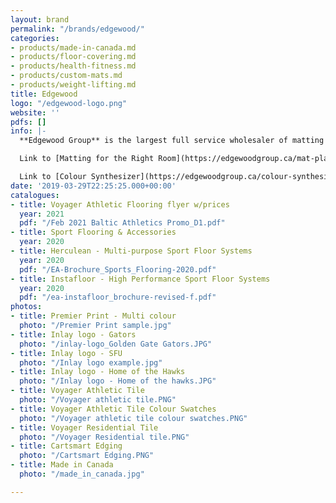 ```yaml
---
layout: brand
permalink: "/brands/edgewood/"
categories:
- products/made-in-canada.md
- products/floor-covering.md
- products/health-fitness.md
- products/custom-mats.md
- products/weight-lifting.md
title: Edgewood
logo: "/edgewood-logo.png"
website: ''
pdfs: []
info: |-
  **Edgewood Group** is the largest full service wholesaler of matting and flooring products in Canada. We specialize in the supply and installation of high quality products coupled with excellent customer service.

  Link to [Matting for the Right Room](https://edgewoodgroup.ca/mat-placement-chart)

  Link to [Colour Synthesizer](https://edgewoodgroup.ca/colour-synthesizer) for fitness tile
date: '2019-03-29T22:25:25.000+00:00'
catalogues:
- title: Voyager Athletic Flooring flyer w/prices
  year: 2021
  pdf: "/Feb 2021 Baltic Athletics Promo_D1.pdf"
- title: Sport Flooring & Accessories
  year: 2020
- title: Herculean - Multi-purpose Sport Floor Systems
  year: 2020
  pdf: "/EA-Brochure_Sports_Flooring-2020.pdf"
- title: Instafloor - High Performance Sport Floor Systems
  year: 2020
  pdf: "/ea-instafloor_brochure-revised-f.pdf"
photos:
- title: Premier Print - Multi colour
  photo: "/Premier Print sample.jpg"
- title: Inlay logo - Gators
  photo: "/inlay-logo_Golden Gate Gators.JPG"
- title: Inlay logo - SFU
  photo: "/Inlay logo example.jpg"
- title: Inlay logo - Home of the Hawks
  photo: "/Inlay logo - Home of the hawks.JPG"
- title: Voyager Athletic Tile
  photo: "/Voyager athletic tile.PNG"
- title: Voyager Athletic Tile Colour Swatches
  photo: "/Voyager athletic tile colour swatches.PNG"
- title: Voyager Residential Tile
  photo: "/Voyager Residential tile.PNG"
- title: Cartsmart Edging
  photo: "/Cartsmart Edging.PNG"
- title: Made in Canada
  photo: "/made_in_canada.jpg"

---
```

